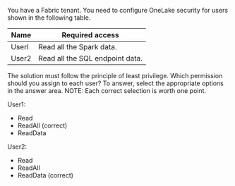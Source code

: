 You have a Fabric tenant.
You need to configure OneLake security for users shown in the following table.

| Name  | Required access                |
|-------|-------------------------------|
| Userl | Read all the Spark data.      |
| User2 | Read all the SQL endpoint data.|

The solution must follow the principle of least privilege.
Which permission should you assign to each user? To answer, select the appropriate options in the answer area.
NOTE: Each correct selection is worth one point.

User1:
- Read
- ReadAll (correct)
- ReadData

User2:
- Read
- ReadAll
- ReadData (correct)
